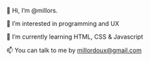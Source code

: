 👋 Hi, I’m @millors.

👀 I’m interested in programming and UX

🌱 I’m currently learning HTML, CSS & Javascript

📫 You can talk to me by millordoux@gmail.com
